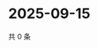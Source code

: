 # 2025-09-15

共 0 条

<!-- BEGIN ZHIHUQUESTIONS -->
<!-- 最后更新时间 Mon Sep 15 2025 21:21:31 GMT+0800 (China Standard Time) -->

<!-- END ZHIHUQUESTIONS -->
